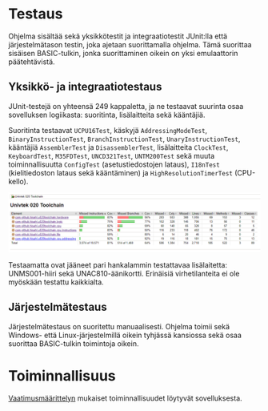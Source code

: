 
# Testaus
Ohjelma sisältää sekä yksikkötestit ja integraatiotestit JUnit:lla että järjestelmätason testin, joka ajetaan suorittamalla ohjelma. Tämä suorittaa sisäisen BASIC-tulkin, jonka suorittaminen oikein on yksi emulaattorin päätehtävistä.

## Yksikkö- ja integraatiotestaus
JUnit-testejä on yhteensä 249 kappaletta, ja ne testaavat suurinta osaa sovelluksen logiikasta: suoritinta, lisälaitteita sekä kääntäjiä. 

Suoritinta testaavat `UCPU16Test`, käskyjä `AddressingModeTest`, `BinaryInstructionTest`, `BranchInstructionTest`, `UnaryInstructionTest`, kääntäjiä `AssemblerTest` ja `DisassemblerTest`, lisälaitteita `ClockTest`, `KeyboardTest`, `M35FDTest`, `UNCD321Test`, `UNTM200Test` sekä muuta toiminnallisuutta `ConfigTest` (asetustiedostojen lataus), `I18nTest` (kielitiedoston lataus sekä kääntäminen) ja `HighResolutionTimerTest` (CPU-kello).

![Testikattavuus](kuvat/testikattavuus.png)

Testaamatta ovat jääneet pari hankalammin testattavaa lisälaitetta: UNMS001-hiiri sekä UNAC810-äänikortti. Erinäisiä virhetilanteita ei ole myöskään testattu kaikkialta.

## Järjestelmätestaus
Järjestelmätestaus on suoritettu manuaalisesti. Ohjelma toimii sekä Windows- että Linux-järjestelmillä oikein tyhjässä kansiossa sekä osaa suorittaa BASIC-tulkin toimintoja oikein.

# Toiminnallisuus
[Vaatimusmäärittelyn](vaatimusmaarittely.md) mukaiset toiminnallisuudet löytyvät sovelluksesta.

